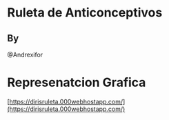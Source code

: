 # Ruleta de Anticonceptivos
## By
@Andrexifor
# Represenatcion Grafica
[https://dirisruleta.000webhostapp.com/](https://dirisruleta.000webhostapp.com/)
